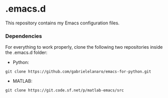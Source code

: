 # .emacs.d
This repository contains my Emacs configuration files.

### Dependencies
For everything to work properly, clone the following two repositories inside the .emacs.d folder:

- Python:
```
git clone https://github.com/gabrielelanaro/emacs-for-python.git
```

- MATLAB:
```
git clone https://git.code.sf.net/p/matlab-emacs/src
```
